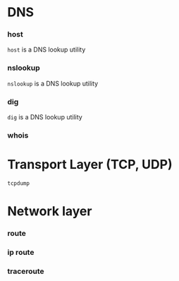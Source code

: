 # DNS
### host
`host` is a DNS lookup utility
### nslookup
`nslookup` is a DNS lookup utility
### dig
`dig` is a DNS lookup utility
### whois

# Transport Layer (TCP, UDP)
`tcpdump` 

# Network layer
### route
### ip route
### traceroute
